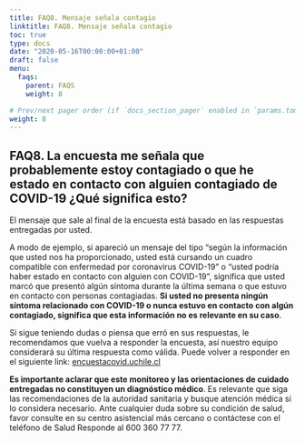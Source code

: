 ```yaml
---
title: FAQ8. Mensaje señala contagio
linktitle: FAQ8. Mensaje señala contagio
toc: true
type: docs
date: "2020-05-16T00:00:00+01:00"
draft: false
menu:
  faqs:
    parent: FAQS
    weight: 8

# Prev/next pager order (if `docs_section_pager` enabled in `params.toml`)
weight: 8
---
```


## FAQ8. La encuesta me señala que probablemente estoy contagiado o que he estado en contacto con alguien contagiado de COVID-19 ¿Qué significa esto?

El mensaje que sale al final de la encuesta está basado en las respuestas entregadas por usted.

A modo de ejemplo, si apareció un mensaje del tipo “según la información que usted nos ha proporcionado, usted está cursando un cuadro compatible con enfermedad por coronavirus COVID-19” o “usted podría haber estado en contacto con alguien con COVID-19”, significa que usted marcó que presentó algún síntoma durante la última semana o que estuvo en contacto con personas contagiadas. **Si usted no presenta ningún síntoma relacionado con COVID-19 o nunca estuvo en contacto con algún contagiado, significa que esta información no es relevante en su caso**.

Si sigue teniendo dudas o piensa que erró en sus respuestas, le recomendamos que vuelva a responder la encuesta, así nuestro equipo considerará su última respuesta como válida. Puede volver a responder en el siguiente link: [encuestacovid.uchile.cl](http://encuestacovid.uchile.cl)

**Es importante aclarar que este monitoreo y las orientaciones de cuidado entregadas no constituyen un diagnóstico médico**. Es relevante que siga las recomendaciones de la autoridad sanitaria y busque atención médica si lo considera necesario. Ante cualquier duda sobre su condición de salud, favor consulte en su centro asistencial más cercano o contáctese con el teléfono de Salud Responde al 600 360 77 77.
